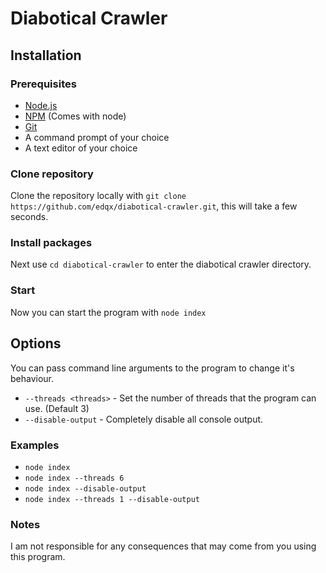 # Diabotical Crawler

## Installation
### Prerequisites
* [Node.js](https://nodejs.org)
* [NPM](https://npmjs.org) (Comes with node)
* [Git](https://git-scm.org)
* A command prompt of your choice
* A text editor of your choice

### Clone repository
Clone the repository locally with `git clone https://github.com/edqx/diabotical-crawler.git`, this will take a few seconds.

### Install packages
Next use `cd diabotical-crawler` to enter the diabotical crawler directory.

### Start
Now you can start the program with `node index`

## Options
You can pass command line arguments to the program to change it's behaviour.
* `--threads <threads>` - Set the number of threads that the program can use. (Default 3)
* `--disable-output` - Completely disable all console output.

### Examples
* `node index`
* `node index --threads 6`
* `node index --disable-output`
* `node index --threads 1 --disable-output`

### Notes
I am not responsible for any consequences that may come from you using this program.